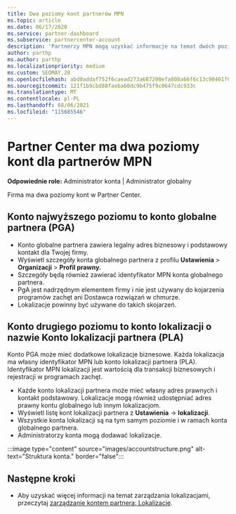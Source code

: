 ```yaml
---
title: Dwa poziomy kont partnerów MPN
ms.topic: article
ms.date: 06/17/2020
ms.service: partner-dashboard
ms.subservice: partnercenter-account
description: 'Partnerzy MPN mogą uzyskać informacje na temat dwóch poziomów kont w programie Partner Center: konta globalnego partnera (PGA) i konta lokalizacji partnera (PLA).'
author: parthp
ms.author: parthp
ms.localizationpriority: medium
ms.custom: SEOMAY.20
ms.openlocfilehash: abd0addaf752f6caead273a687200efa808a66f6c13c90461f01190ee5e2625a
ms.sourcegitcommit: 121f1b9cbd88faeba60dc9b475f9c0647cdc933c
ms.translationtype: MT
ms.contentlocale: pl-PL
ms.lasthandoff: 08/06/2021
ms.locfileid: "115685546"
---
```

# <a name="partner-center-has-two-levels-of-accounts-for-mpn-partners"></a>Partner Center ma dwa poziomy kont dla partnerów MPN

**Odpowiednie role:** Administrator konta | Administrator globalny

Firma ma dwa poziomy kont w Partner Center.

## <a name="the-top-level-account-is-the-partner-global-account-pga"></a>Konto najwyższego poziomu to konto globalne partnera (PGA)

- Konto globalne partnera zawiera legalny adres biznesowy i podstawowy kontakt dla Twojej firmy. 
- Wyświetl szczegóły konta globalnego partnera z profilu **Ustawienia**  >  **Organizacji**  >  **Profil prawny.**
- Szczegóły będą również zawierać identyfikator MPN konta globalnego partnera. 
- PgA jest nadrzędnym elementem firmy i nie jest używany do kojarzenia programów zachęt ani Dostawca rozwiązań w chmurze. 
- Lokalizacje powinny być używane do takich skojarzeń.

## <a name="the-second-level-account-is-the-location-account-called-partner-location-account-pla"></a>Konto drugiego poziomu to konto lokalizacji o nazwie Konto lokalizacji partnera (PLA)

Konto PGA może mieć dodatkowe lokalizacje biznesowe. Każda lokalizacja ma własny identyfikator MPN lub konto lokalizacji partnera (PLA). Identyfikator MPN lokalizacji jest wartością dla transakcji biznesowych i rejestracji w programach zachęt.

- Każde konto lokalizacji partnera może mieć własny adres prawnych i kontakt podstawowy. Lokalizacje mogą również udostępniać adres prawny kontu globalnego lub innym lokalizacjom.
- Wyświetl listę kont lokalizacji partnera z **Ustawienia**  ->  **lokalizacji**.
- Wszystkie konta lokalizacji są na tym samym poziomie i w ramach konta globalnego partnera.
- Administratorzy konta mogą dodawać lokalizacje.

:::image type="content" source="images/accountstructure.png" alt-text="Struktura konta." border="false":::

## <a name="next-steps"></a>Następne kroki

- Aby uzyskać więcej informacji na temat zarządzania lokalizacjami, przeczytaj [zarządzanie kontem partnera: Lokalizacje](manage-locations.md).
